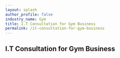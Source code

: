 ```yaml
---
layout: splash 
author_profile: false 
industry_name: Gym
title: I.T Consultation for Gym Business
permalink: /it-consultation-for-gym-business
---
```


## I.T Consultation for Gym Business